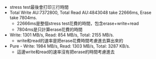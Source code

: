 - stress test最後會打印三行時間
- Total Write AU:7372800, Total Read AU:4843048 take 22666ms, Erase take 7804ms.
	- 22666ms是整個stress test花費的時間，包含erase+write+read
	- 7804ms是只計算erase花費的時間
- Write: 1301 MB/s, Read: 854 MB/s, Total: 2155 MB/s.
	- write和read的速率是把erase花費時間考慮進去算出來的
- Pure - Write: 1984 MB/s, Read: 1303 MB/s, Total: 3287 KB/s.
	- 這邊write和read的速率沒有把erase的時間考慮進去